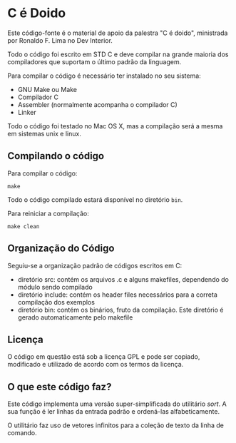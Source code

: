 # C é Doido

Este código-fonte é o material de apoio da palestra "C é doido", ministrada por
Ronaldo F. Lima no Dev Interior.

Todo o código foi escrito em STD C e deve compilar na grande maioria dos
compiladores que suportam o último padrão da linguagem.

Para compilar o código é necessário ter instalado no seu sistema:

- GNU Make ou Make
- Compilador C
- Assembler (normalmente acompanha o compilador C)
- Linker

Todo o código foi testado no Mac OS X, mas a compilação será a mesma em sistemas
unix e linux.

## Compilando o código

Para compilar o código:

`make`

Todo o código compilado estará disponível no diretório `bin`.

Para reiniciar a compilação:

`make clean`

## Organização do Código

Seguiu-se a organização padrão de códigos escritos em C:

- diretório src: contém os arquivos .c e alguns makefiles, dependendo do módulo
  sendo compilado
- diretório include: contém os header files necessários para a correta
  compilação dos exemplos
- diretório bin: contém os binários, fruto da compilação. Este diretório é
gerado automaticamente pelo makefile

## Licença

O código em questão está sob a licença GPL e pode ser copiado, modificado e
utilizado de acordo com os termos da licença.

## O que este código faz?

Este código implementa uma versão super-simplificada do utilitário _sort_. A sua
função é ler linhas da entrada padrão e ordená-las alfabeticamente.

O utilitário faz uso de vetores infinitos para a coleção de texto da linha de
comando.
